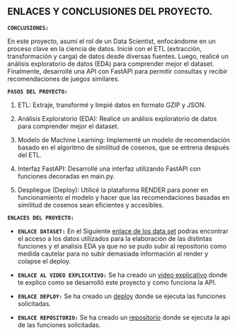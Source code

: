 ## ENLACES Y CONCLUSIONES DEL PROYECTO.

**`CONCLUSIONES:`**

En este proyecto, asumí el rol de un Data Scientist, enfocándome en un proceso clave en la ciencia de datos. Inicié con el ETL (extracción, transformación y carga) de datos desde diversas fuentes. Luego, realicé un análisis exploratorio de datos (EDA) para comprender mejor el dataset. Finalmente, desarrollé una API con FastAPI para permitir consultas y recibir recomendaciones de juegos similares.

**`PASOS DEL PROYECTO:`**

1) ETL: Extraje, transformé y limpié datos en formato GZIP y JSON.

2) Análisis Exploratorio (EDA): Realicé un análisis exploratorio de datos para comprender mejor el dataset.

3) Modelo de Machine Learning: Implementé un modelo de recomendación basado en el algoritmo de similitud de cosenos, que se entrena después del ETL.

4) Interfaz FastAPI: Desarrollé una interfaz utilizando FastAPI con funciones decoradas en main.py.

5) Despliegue (Deploy): Utilicé la plataforma RENDER para poner en funcionamiento el modelo y hacer que las recomendaciones basadas en similitud de cosenos sean eficientes y accesibles.

**`ENLACES DEL PROYECTO:`**

* **`ENLACE DATASET:`** En el Siguiente [enlace de los data set](https://drive.google.com/drive/folders/1fdNblKJRpIy6Q7lY-5G1Hd0MOprftFPf?usp=sharing) podras encontrar el acceso a los datos utilizados para la elaboración de las distintas funciones y el analisis EDA ya que no se pudo subir al repositorio como medida cautelar para no subir demasiada información al render y colapse el deploy.

* **`ENLACE AL VIDEO EXPLICATIVO:`** Se ha creado un [video explicativo](https://www.youtube.com/watch?v=PGeH5n9DvYw) donde te explico como se desarrolló este proyecto y como funciona la API.

* **`ENLACE DEPLOY:`** Se ha creado un [deploy](https://deploy1-pi-individual-1.onrender.com/docs) donde se ejecuta las funciones solicitadas.

* **`ENLACE REPOSITORIO:`** Se ha creado un [repositorio](https://github.com/alejandrohuanca21/Proyecto_Individual_1_MLOps) donde se ejecuta la api de las funciones solicitadas.

<br/>